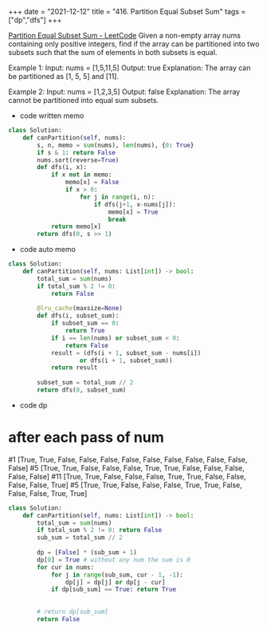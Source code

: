 +++ 
date = "2021-12-12"
title = "416. Partition Equal Subset Sum"
tags = ["dp","dfs"]
+++

[Partition Equal Subset Sum - LeetCode](https://leetcode.com/problems/partition-equal-subset-sum/)
Given a non-empty array nums containing only positive integers, find if the array can be partitioned into two subsets such that the sum of elements in both subsets is equal.
 
Example 1:
Input: nums = [1,5,11,5] Output: true Explanation: The array can be partitioned as [1, 5, 5] and [11]. 

Example 2:
Input: nums = [1,2,3,5] Output: false Explanation: The array cannot be partitioned into equal sum subsets.

- code written memo
```py
class Solution:
    def canPartition(self, nums):
        s, n, memo = sum(nums), len(nums), {0: True}
        if s & 1: return False
        nums.sort(reverse=True)
        def dfs(i, x):
            if x not in memo:
                memo[x] = False
                if x > 0:
                    for j in range(i, n):
                        if dfs(j+1, x-nums[j]):
                            memo[x] = True
                            break
            return memo[x]
        return dfs(0, s >> 1)
```
- code auto memo
```py
class Solution:
    def canPartition(self, nums: List[int]) -> bool:
        total_sum = sum(nums)
        if total_sum % 2 != 0:
            return False
        
        @lru_cache(maxsize=None)
        def dfs(i, subset_sum):
            if subset_sum == 0:
                return True
            if i == len(nums) or subset_sum < 0:
                return False
            result = (dfs(i + 1, subset_sum - nums[i])
                    or dfs(i + 1, subset_sum))
            return result
        
        subset_sum = total_sum // 2
        return dfs(0, subset_sum)
```
- code  dp
# after each pass of num
#1 [True, True, False, False, False, False, False, False, False, False, False, False]
#5 [True, True, False, False, False, True, True, False, False, False, False, False]
#11 [True, True, False, False, False, True, True, False, False, False, False, True]
#5 [True, True, False, False, False, True, True, False, False, False, True, True]

```py
class Solution:
    def canPartition(self, nums: List[int]) -> bool:
        total_sum = sum(nums)
        if total_sum % 2 != 0: return False
        sub_sum = total_sum // 2
        
        dp = [False] * (sub_sum + 1)
        dp[0] = True # without any num the sum is 0
        for cur in nums:
            for j in range(sub_sum, cur - 1, -1):
                dp[j] = dp[j] or dp[j - cur]
            if dp[sub_sum] == True: return True
            
            
        # return dp[sub_sum]        
        return False
```

